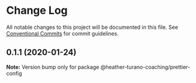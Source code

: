 # Change Log

All notable changes to this project will be documented in this file.
See [Conventional Commits](https://conventionalcommits.org) for commit guidelines.

## 0.1.1 (2020-01-24)

**Note:** Version bump only for package @heather-turano-coaching/prettier-config
